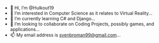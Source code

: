- 👋 Hi, I’m @Hulkout19
- 👀 I’m interested in Computer Science as it relates to Virtual Reality...
- 🌱 I’m currently learning C# and Django...
- 💞️ I’m looking to collaborate on Coding Projects, possibly games, and applications...
- 📫 My email address is svenbroman99@gmail.com...

<!---
Hulkout19/Hulkout19 is a ✨ special ✨ repository because its `README.md` (this file) appears on your GitHub profile.
You can click the Preview link to take a look at your changes.
--->
